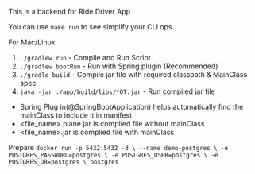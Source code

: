 This is a backend for Ride Driver App

You can use `make run` to see simplify your CLI ops.

For Mac/Linux
1. `./gradlew run` - Compile and Run Script
3. `./gradlew bootRun` - Run with Spring plugin (Recommended)
2. `./gradle build` - Compile jar file with required classpath & MainClass spec
4. `java -jar ./app/build/libs/*OT.jar` - Run compiled jar file
- Spring Plug in(@SpringBootApplication) helps automatically find the mainClass to include it in manifest
- <file_name>.plane.jar is complied file without mainClass
- <file_name>.jar is complied file with mainClass


Prepare
`
docker run -p 5432:5432 -d \
    --name demo-postgres \
    -e POSTGRES_PASSWORD=postgres \
    -e POSTGRES_USER=postgres \
    -e POSTGRES_DB=postgres \
    postgres
`